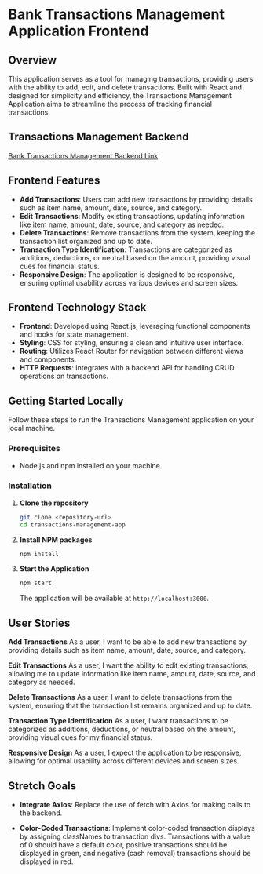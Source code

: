 # Bank Transactions Management Application Frontend

## Overview

This application serves as a tool for managing transactions, providing users with the ability to add, edit, and delete transactions. Built with React and designed for simplicity and efficiency, the Transactions Management Application aims to streamline the process of tracking financial transactions.

## Transactions Management Backend


[Bank Transactions Management Backend Link](https://github.com/MichaelARestrepoross/project-budgeting-app-backend)


## Frontend Features

- **Add Transactions**: Users can add new transactions by providing details such as item name, amount, date, source, and category.
- **Edit Transactions**: Modify existing transactions, updating information like item name, amount, date, source, and category as needed.
- **Delete Transactions**: Remove transactions from the system, keeping the transaction list organized and up to date.
- **Transaction Type Identification**: Transactions are categorized as additions, deductions, or neutral based on the amount, providing visual cues for financial status.
- **Responsive Design**: The application is designed to be responsive, ensuring optimal usability across various devices and screen sizes.

## Frontend Technology Stack

- **Frontend**: Developed using React.js, leveraging functional components and hooks for state management.
- **Styling**: CSS for styling, ensuring a clean and intuitive user interface.
- **Routing**: Utilizes React Router for navigation between different views and components.
- **HTTP Requests**: Integrates with a backend API for handling CRUD operations on transactions.

## Getting Started Locally

Follow these steps to run the Transactions Management application on your local machine.

### Prerequisites

- Node.js and npm installed on your machine.

### Installation

1. **Clone the repository**

    ```sh
    git clone <repository-url>
    cd transactions-management-app
    ```

2. **Install NPM packages**

    ```sh
    npm install
    ```

3. **Start the Application**

    ```sh
    npm start
    ```

    The application will be available at `http://localhost:3000`.

## User Stories

**Add Transactions**
As a user, I want to be able to add new transactions by providing details such as item name, amount, date, source, and category.

**Edit Transactions**
As a user, I want the ability to edit existing transactions, allowing me to update information like item name, amount, date, source, and category as needed.

**Delete Transactions**
As a user, I want to delete transactions from the system, ensuring that the transaction list remains organized and up to date.

**Transaction Type Identification**
As a user, I want transactions to be categorized as additions, deductions, or neutral based on the amount, providing visual cues for my financial status.

**Responsive Design**
As a user, I expect the application to be responsive, allowing for optimal usability across different devices and screen sizes.


## Stretch Goals

- **Integrate Axios**: Replace the use of fetch with Axios for making calls to the backend.

- **Color-Coded Transactions**: Implement color-coded transaction displays by assigning classNames to transaction divs. Transactions with a value of 0 should have a default color, positive transactions should be displayed in green, and negative (cash removal) transactions should be displayed in red.
